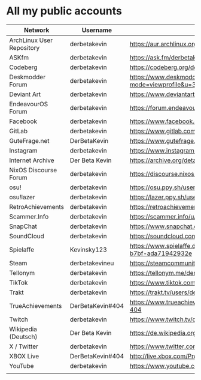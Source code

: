 # All my public accounts
| Network | Username | Link |
|-|-|-|
| ArchLinux User Repository | derbetakevin | https://aur.archlinux.org/account/derbetakevin |
| ASKfm | derbetakevin | https://ask.fm/derbetakevin |
| Codeberg | derbetakevin | https://codeberg.org/derbetakevin |
| Deskmodder Forum | derbetakevin | https://www.deskmodder.de/phpBB3/memberlist.php?mode=viewprofile&u=38735 |
| Deviant Art | derbetakevin | https://www.deviantart.com/derbetakevin |
| EndeavourOS Forum | derbetakevin | https://forum.endeavouros.com/u/derbetakevin/summary |
| Facebook | derbetakevin | https://www.facebook.com/derbetakevin |
| GitLab | derbetakevin | https://www.gitlab.com/derbetakevin |
| GuteFrage.net | DerBetaKevin | https://www.gutefrage.net/nutzer/DerBetaKevin |
| Instagram | derbetakevin | https://www.instagram.com/derbetakevin |
| Internet Archive | Der Beta Kevin | https://archive.org/details/@der_beta_kevin |
| NixOS Discourse Forum | derbetakevin | https://discourse.nixos.org/u/derbetakevin/summary |
| osu! | derbetakevin | https://osu.ppy.sh/users/9207545 |
| osu!lazer | derbetakevin | https://lazer.ppy.sh/users/9207545 |
| RetroAchievements | derbetakevin | https://retroachievements.org/user/derbetakevin |
| Scammer.Info | derbetakevin | https://scammer.info/u/derbetakevin/summary |
| SnapChat | derbetakevin | https://www.snapchat.com/add/derbetakevin |
| SoundCloud | derbetakevin | https://soundcloud.com/derbetakevin |
| Spielaffe | Kevinsky123 | https://www.spielaffe.de/profile/9b2904fc-647f-4728-b7bf-ada71942932e |
| Steam | derbetakevineu | https://steamcommunity.com/id/derbetakevineu |
| Tellonym | derbetakevin | https://tellonym.me/derbetakevin |
| TikTok | derbetakevin | https://www.tiktok.com/@derbetakevin |
| Trakt | derbetakevin | https://trakt.tv/users/derbetakevin |
| TrueAchievements | DerBetaKevin#404 | https://www.trueachievements.com/gamer/DerBetaKevin-404 |
| Twitch | derbetakevin | https://www.twitch.tv/derbetakevin |
| Wikipedia (Deutsch) | Der Beta Kevin | https://de.wikipedia.org/wiki/Benutzer:Der_Beta_Kevin |
| X / Twitter | derbetakevin | https://www.twitter.com/derbetakevin |
| XBOX Live | DerBetaKevin#404 | http://live.xbox.com/Profile?Gamertag=DerBetaKevin404 |
| YouTube | derbetakevin | https://www.youtube.com/derbetakevin |
|  |  |  |